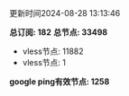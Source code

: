 更新时间2024-08-28 13:13:46

**总订阅: 182**
**总节点: 33498**
- vless节点: 11882
- vless节点: 1

**google ping有效节点: 1258**
